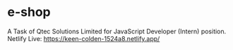 # e-shop
A Task of Qtec Solutions Limited for JavaScript Developer (Intern) position.
<br/>
Netlify Live: https://keen-colden-1524a8.netlify.app/
